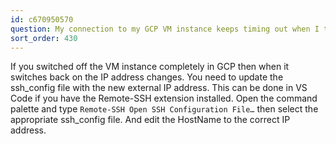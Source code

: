 ```yaml
---
id: c670950570
question: My connection to my GCP VM instance keeps timing out when I try to connect
sort_order: 430
---
```


If you switched off the VM instance completely in GCP then when it switches back on the IP address changes. You need to update the ssh_config file with the new external IP address. This can be done in VS Code if you have the Remote-SSH extension installed. Open the command palette and type `Remote-SSH Open SSH Configuration File…` then select the appropriate ssh_config file. And edit the HostName to the correct IP address.

